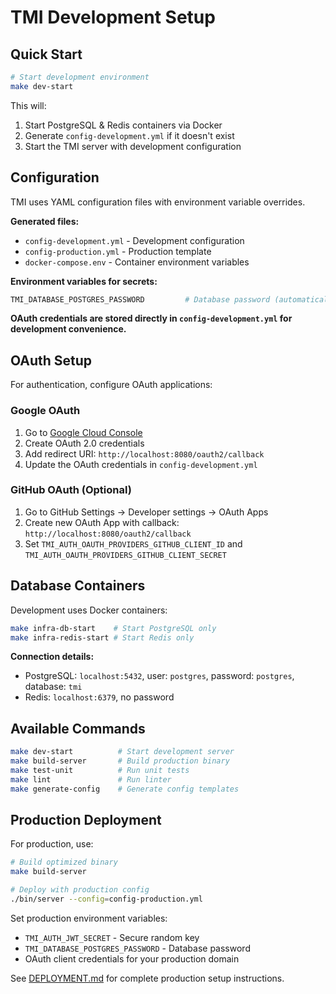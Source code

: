# TMI Development Setup

## Quick Start

```bash
# Start development environment
make dev-start
```

This will:

1. Start PostgreSQL & Redis containers via Docker
2. Generate `config-development.yml` if it doesn't exist
3. Start the TMI server with development configuration

## Configuration

TMI uses YAML configuration files with environment variable overrides.

**Generated files:**

- `config-development.yml` - Development configuration
- `config-production.yml` - Production template
- `docker-compose.env` - Container environment variables

**Environment variables for secrets:**

```bash
TMI_DATABASE_POSTGRES_PASSWORD         # Database password (automatically set to 'postgres' for dev)
```

**OAuth credentials are stored directly in `config-development.yml` for development convenience.**

## OAuth Setup

For authentication, configure OAuth applications:

### Google OAuth

1. Go to [Google Cloud Console](https://console.cloud.google.com/)
2. Create OAuth 2.0 credentials
3. Add redirect URI: `http://localhost:8080/oauth2/callback`
4. Update the OAuth credentials in `config-development.yml`

### GitHub OAuth (Optional)

1. Go to GitHub Settings → Developer settings → OAuth Apps
2. Create new OAuth App with callback: `http://localhost:8080/oauth2/callback`
3. Set `TMI_AUTH_OAUTH_PROVIDERS_GITHUB_CLIENT_ID` and `TMI_AUTH_OAUTH_PROVIDERS_GITHUB_CLIENT_SECRET`

## Database Containers

Development uses Docker containers:

```bash
make infra-db-start    # Start PostgreSQL only
make infra-redis-start # Start Redis only
```

**Connection details:**

- PostgreSQL: `localhost:5432`, user: `postgres`, password: `postgres`, database: `tmi`
- Redis: `localhost:6379`, no password

## Available Commands

```bash
make dev-start          # Start development server
make build-server       # Build production binary
make test-unit          # Run unit tests
make lint               # Run linter
make generate-config    # Generate config templates
```

## Production Deployment

For production, use:

```bash
# Build optimized binary
make build-server

# Deploy with production config
./bin/server --config=config-production.yml
```

Set production environment variables:

- `TMI_AUTH_JWT_SECRET` - Secure random key
- `TMI_DATABASE_POSTGRES_PASSWORD` - Database password
- OAuth client credentials for your production domain

See [DEPLOYMENT.md](DEPLOYMENT.md) for complete production setup instructions.
